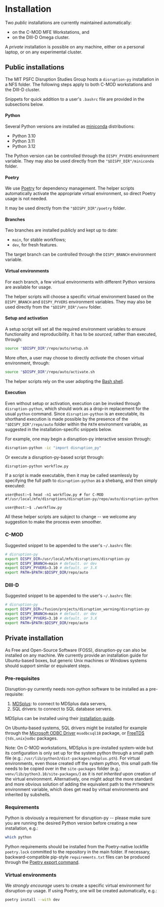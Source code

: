 
# Installation

Two _public_ installations are currently maintained automatically:
- on the C-MOD MFE Workstations, and
- on the DIII-D Omega cluster.

A _private_ installation is possible on any machine, either on a personal laptop, or on any experimental cluster. 

## Public installations

The MIT PSFC Disruption Studies Group hosts a `disruption-py` installation in a NFS folder.
The following steps apply to both C-MOD workstations and the DIII-D cluster.

Snippets for quick addition to a user's `.bashrc` file are provided in the subsections below.

#### Python

Several Python versions are installed as [miniconda](https://docs.anaconda.com/free/miniconda/) distributions:
- Python 3.10
- Python 3.11
- Python 3.12

The Python version can be controlled through the `DISPY_PYVERS` environment variable.
They may also be used directly from the `"$DISPY_DIR"/miniconda` folder.

#### Poetry

We use [Poetry](https://python-poetry.org/) for dependency management.
The helper scripts automatically activate the appropriate virtual environment, so direct Poetry usage is not needed.

It may be used directly from the `"$DISPY_DIR"/poetry` folder.

#### Branches

Two branches are installed publicly and kept up to date:
- `main`, for stable workflows;
- `dev`, for fresh features.

The target branch can be controlled through the `DISPY_BRANCH` environment variable. 

#### Virtual environments

For each branch, a few virtual environments with different Python versions are available for usage.

The helper scripts will choose a specific virtual environment based on the `DISPY_BRANCH` and `DISPY_PYVERS` environment variables.
They may also be used directly from the `"$DISPY_DIR"/venv` folder.

#### Setup and activation

A setup script will set all the required environment variables to ensure functionality and reproducibility.
It has to be _sourced_, rather than executed, through:

```bash
source "$DISPY_DIR"/repo/auto/setup.sh
```

More often, a user may choose to directly _activate_ the chosen virtual environment, through:

```bash
source "$DISPY_DIR"/repo/auto/activate.sh
```

The helper scripts rely on the user adopting the [Bash shell](https://www.gnu.org/software/bash/).

#### Execution

Even without setup or activation, execution can be invoked through `disruption-python`, which should work as a drop-in replacement for the usual `python` command.
Since `disruption-python` is an executable, its shorthand execution is made possible by the presence of the `"$DISPY_DIR"/repo/auto` folder within the `PATH` environment variable, as suggested in the installation-specific snippets below.

For example, one may begin a disruption-py interactive session through:

```bash
disruption-python -ic "import disruption_py"
```

Or execute a disruption-py-based script through:

```bash
disruption-python workflow.py
```

If a script is made executable, then it may be called seamlessly by specifying the full path to `disruption-python` as a shebang, and then simply executed:

```
user@host:~$ head -n1 workflow.py # for C-MOD
#!/usr/local/mfe/disruptions/disruption-py/repo/auto/disruption-python

user@host:~$ ./workflow.py
```

All these helper scripts are subject to change -- we welcome any suggestion to make the process even smoother.

### C-MOD

Suggested snippet to be appended to the user's `~/.bashrc` file:

```bash
# disruption-py
export DISPY_DIR=/usr/local/mfe/disruptions/disruption-py
export DISPY_BRANCH=main # default. or dev  
export DISPY_PYVERS=3.10 # default. or 3.X
export PATH=$PATH:$DISPY_DIR/repo/auto
```

### DIII-D

Suggested snippet to be appended to the user's `~/.bashrc` file:

```bash
# disruption-py
export DISPY_DIR=/fusion/projects/disruption_warning/disruption-py
export DISPY_BRANCH=main # default. or dev  
export DISPY_PYVERS=3.10 # default. or 3.X
export PATH=$PATH:$DISPY_DIR/repo/auto
```

## Private installation

As Free and Open-Source Software (FOSS), disruption-py can also be installed on any machine.
We currently provide an installation guide for Ubuntu-based boxes, but generic Unix machines or Windows systems should support similar or equivalent steps. 

### Pre-requisites

Disruption-py currently needs non-python software to be installed as a pre-requisite:
1. [MDSplus](https://www.mdsplus.org/): to connect to MDSplus data servers,
2. SQL drivers: to connect to SQL database servers.

MDSplus can be installed using their [installation guide](https://www.mdsplus.org/index.php/Downloads).

On Ubuntu-based systems, SQL drivers might be installed for example through the [Microsoft ODBC Driver](https://learn.microsoft.com/en-us/sql/connect/odbc/linux-mac/installing-the-microsoft-odbc-driver-for-sql-server?view=sql-server-ver16) `msodbcsql18` package, or [FreeTDS](https://www.freetds.org/) `{tds,unix}odbc` packages.

Note:
On C-MOD workstations, MDSplus is pre-installed system-wide but its configuration is only set up for the system python through a small path file (e.g.: `/usr/lib/python3/dist-packages/mdsplus.pth`).
For virtual environments, even those created off the system python, this small path file needs to be copied over in the `site-packages` folder (e.g.: `venv/lib/python3.10/site-packages/`) as it is _not inherited_ upon creation of the virtual environment.
Alternatively, one might adopt the more standard and more obvious solution of adding the equivalent path to the `PYTHONPATH` environment variable, which does get read by virtual environments and inherited by subshells.

### Requirements

Python is obviously a requirement for disruption-py -- please make sure you are running the desired Python version before creating a new installation, e.g.:

```bash
which python
```

Python requirements should be installed from the Poetry-native lockfile `poetry.lock` committed to the repository in the main folder.
If necessary, backward-compatible pip-style `requirements.txt` files can be produced through the [Poetry export command](https://python-poetry.org/docs/cli/#export).

### Virtual environments

We _strongly encourage_ users to create a specific virtual environment for disruption-py usage.
If using Poetry, one will be created automatically, e.g.:

```bash
poetry install --with dev
```
